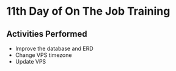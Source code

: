 # 11th Day of On The Job Training

## Activities Performed

* Improve the database and ERD
* Change VPS timezone
* Update VPS
